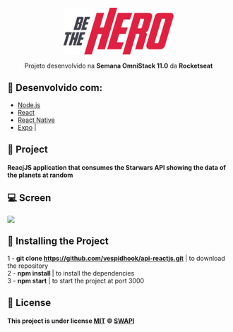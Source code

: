 <p align="center">
<img alt="BeTheHero" title="#BeTheHero" src="https://github.com/vespidhook/BeTheHero/blob/master/mobile/src/assets/logo@3x.png?raw=true" width="250px" /></p>

<p align="center">Projeto desenvolvido na <strong>Semana OmniStack 11.0</strong> da <strong>Rocketseat</strong></p>
<p align="center">

## 🚀 Desenvolvido com:

- [Node.js](https://nodejs.org/en/) 
- [React](https://reactjs.org)
- [React Native](https://facebook.github.io/react-native/)
- [Expo](https://expo.io/)
|

## :memo: Project

#### ReacjJS application that consumes the Starwars API showing the data of the planets at random

## :computer: Screen

<img align="center" src="./img/screen.png"></img>

## :round_pushpin: Installing the Project


1 - <strong>git clone https://github.com/vespidhook/api-reactjs.git</strong> | to download the repository <br/>
2 - <strong>npm install </strong> | to install the dependencies<br/>
3 - <strong>npm start</strong> | to start the project at port 3000<br/>

## :memo: License

#### This project is under license [MIT](./LICENSE) &copy; [SWAPI](https://swapi.co/)
